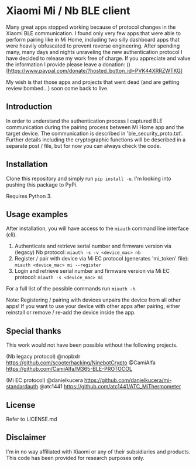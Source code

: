# Xiaomi Mi / Nb BLE client
Many great apps stopped working because of protocol changes in the Xiaomi BLE communication.
I found only very few apps that were able to perform pairing like in Mi Home, including two silly dashboard apps that were heavily obfuscated to prevent reverse engineering.
After spending many, many days and nights unraveling the new authentication protocol I have decided to release my work free of charge.
If you appreciate and value the information I provide please leave a donation:
()[https://www.paypal.com/donate/?hosted_button_id=PVK44XRRZWTKG]

My wish is that those apps and projects that went dead (and are getting review bombed...) soon come back to live.

## Introduction
In order to understand the authentication process I captured BLE communication during the pairing process between Mi Home app and the target device.
The communication is described in 'ble_security_proto.txt'. Further details including the cryptographic functions will be described in a separate post / file,
but for now you can always check the code.

## Installation
Clone this repository and simply run `pip install -e`. I'm looking into pushing this package to PyPi.

Requires Python 3.

## Usage examples
After installation, you will have access to the `miauth` command line interface (cli).

1. Authenticate and retrieve serial number and firmware version via (legacy) Nb protocol:
`miauth -s -v <device_mac> nb`
2. Register / pair with device via Mi EC protocol (generates 'mi_token' file):
`miauth <device_mac> mi --register`
3. Login and retrieve serial number and firmware version via Mi EC protocol:
`miauth -s <device_mac> mi`

For a full list of the possible commands run `miauth -h`.

Note: Registering / pairing with devices unpairs the device from all other apps!
If you want to use your device with other apps after pairing, either reinstall or remove / re-add the device inside the app.

## Special thanks
This work would not have been possible without the following projects.

(Nb legacy protocol)
@nopbxlr https://github.com/scooterhacking/NinebotCrypto
@CamiAlfa https://github.com/CamiAlfa/M365-BLE-PROTOCOL

(Mi EC protocol)
@danielkucera https://github.com/danielkucera/mi-standardauth
@atc1441 https://github.com/atc1441/ATC_MiThermometer

## License
Refer to LICENSE.md

## Disclaimer
I'm in no way affiliated with Xiaomi or any of their subsidiaries and products. This code has been provided for research purposes only.
